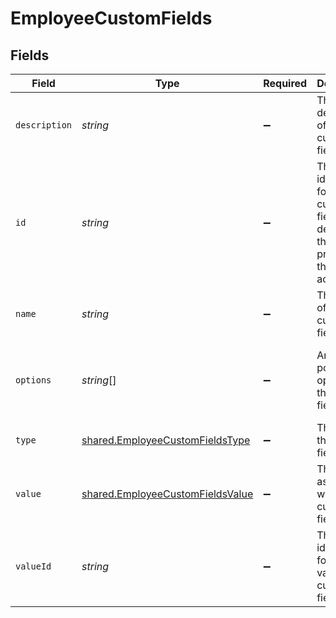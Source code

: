 # EmployeeCustomFields


## Fields

| Field                                                                                                        | Type                                                                                                         | Required                                                                                                     | Description                                                                                                  | Example                                                                                                      |
| ------------------------------------------------------------------------------------------------------------ | ------------------------------------------------------------------------------------------------------------ | ------------------------------------------------------------------------------------------------------------ | ------------------------------------------------------------------------------------------------------------ | ------------------------------------------------------------------------------------------------------------ |
| `description`                                                                                                | *string*                                                                                                     | :heavy_minus_sign:                                                                                           | The description of the custom field.                                                                         | The completion status of the employee's training.                                                            |
| `id`                                                                                                         | *string*                                                                                                     | :heavy_minus_sign:                                                                                           | The unique identifier for the custom field, which defaults to the name property if the ID is not accessible. | custom_field_123                                                                                             |
| `name`                                                                                                       | *string*                                                                                                     | :heavy_minus_sign:                                                                                           | The name of the custom field.                                                                                | Training Completion Status                                                                                   |
| `options`                                                                                                    | *string*[]                                                                                                   | :heavy_minus_sign:                                                                                           | An array of possible options for the custom field.                                                           | [<br/>"Not Started",<br/>"In Progress",<br/>"Completed",<br/>"Overdue"<br/>]                                 |
| `type`                                                                                                       | [shared.EmployeeCustomFieldsType](../../../sdk/models/shared/employeecustomfieldstype.md)                    | :heavy_minus_sign:                                                                                           | The type of the custom field.                                                                                | Dropdown                                                                                                     |
| `value`                                                                                                      | [shared.EmployeeCustomFieldsValue](../../../sdk/models/shared/employeecustomfieldsvalue.md)                  | :heavy_minus_sign:                                                                                           | The value associated with the custom field.                                                                  | Completed                                                                                                    |
| `valueId`                                                                                                    | *string*                                                                                                     | :heavy_minus_sign:                                                                                           | The unique identifier for the value of the custom field.                                                     | value_456                                                                                                    |